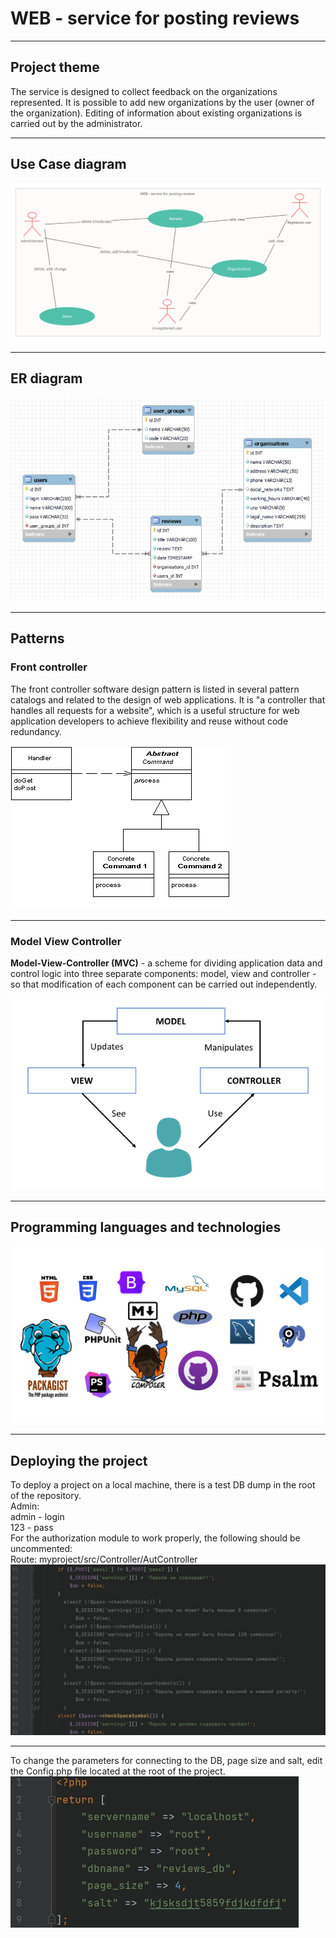 # WEB - service for posting reviews

___

## Project theme

The service is designed to collect feedback on the organizations represented. It is possible to add new organizations by
the user (owner of the organization). Editing of information about existing organizations is carried out by the
administrator.
___

## Use Case diagram

![](for_readme/UC_eng.jpg)
___

## ER diagram

![](for_readme/ER_diagram.jpg)
___

## Patterns

### Front controller

The front controller software design pattern is listed in several pattern catalogs and related to the design of web
applications. It is "a controller that handles all requests for a website", which is a useful structure for web
application developers to achieve flexibility and reuse without code redundancy.

![](for_readme/front_controller.png)
___

### Model View Controller

**Model-View-Controller (MVC)** - a scheme for dividing application data and control logic into three separate
components:
model, view and controller - so that modification of each component can be carried out independently.

![](for_readme/MVC.png)
___

## Programming languages and technologies

![](for_readme/pl_and_technologies.jpg)

---

## Deploying the project

To deploy a project on a local machine, there is a test DB dump in the root of the repository.  
Admin:  
admin - login  
123 - pass  
For the authorization module to work properly, the following should be uncommented:  
Route: myproject/src/Controller/AutController
![](for_readme/uncommented_code.jpg)
___
To change the parameters for connecting to the DB, page size and salt, edit the Config.php file located at the root of
the project.  
![](for_readme/Config.jpg)